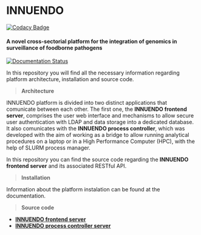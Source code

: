 # INNUENDO

[![Codacy Badge](https://api.codacy.com/project/badge/Grade/0fffb6e32a564841a1dfb9230616d5f6)](https://app.codacy.com/app/bfrgoncalves/INNUENDO_REST_API?utm_source=github.com&utm_medium=referral&utm_content=bfrgoncalves/INNUENDO_REST_API&utm_campaign=Badge_Grade_Dashboard)

#### A novel cross-sectorial platform for the integration of genomics in surveillance of foodborne pathogens

[![Documentation Status](https://readthedocs.org/projects/innuendo/badge/?version=latest)](https://innuendo.readthedocs.io/en/latest/?badge=latest)


In this repository you will find all the necessary information regarding platform architecture, installation and source code.

> **Architecture**

INNUENDO platform is divided into two distinct applications that comunicate between each other. The first one, the **INNUENDO frontend server**, comprises the user web interface and mechanisms to allow secure user authentication with LDAP and data storage into a dedicated database. It also comunicates with the **INNUENDO process controller**, which was developed with the aim of working as a bridge to allow running analytical procedures on a laptop or in a High Performance Computer (HPC), with the help of SLURM process manager.

In this repository you can find the source code regarding the **INNUENDO 
frontend server** and its associated RESTful API.
  
> **Installation**

Information about the platform instalation can be found at the documentation.

> **Source code**

* [**INNUENDO frontend server**](https://github.com/B-UMMI/INNUENDO_REST_API) 
* [**INNUENDO process controller server**](https://github.com/B-UMMI/INNUENDO_PROCESS_CONTROLLER)
